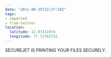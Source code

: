 ```yaml
---
date: "2011-08-25T13:27:58Z"
tags:
- imported
- from-twitter
location:
  latitude: 12.97411974
  longitude: 77.72762731
---
```

SECUREJET IS PRINTING YOUR FILES SECURELY.
